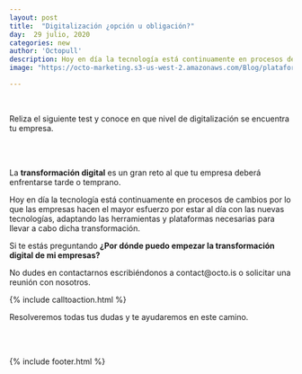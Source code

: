```yaml
---
layout: post
title:  "Digitalización ¿opción u obligación?"
day:  29 julio, 2020
categories: new
author: 'Octopull'
description: Hoy en día la tecnología está continuamente en procesos de cambios por lo que las empresas hacen el mayor esfuerzo por estar al día con las nuevas tecnologías, adaptando las herramientas y plataformas necesarias...
image: "https://octo-marketing.s3-us-west-2.amazonaws.com/Blog/plataforma-octopull.png"

---
```


<div class="row post-text">
    <div class="col-md-2"></div>
    <div class="col-md-7">
    <br>

<p>Reliza el siguiente test y conoce en que nivel de digitalización se encuentra tu empresa.</p>

<div id="ss_survey_widget"></div><script>(function(){var e="ss-widget",t="script",a=document,r=window;var s,n,c;r.SS_WIDGET_TOKEN="tt-56e471";r.SS_ACCOUNT="octo.surveysparrow.com";r.SS_SURVEY_NAME="DIGITALIZACION";if(!a.getElementById(e)){var S=function(){S.update(arguments)};S.args=[];S.update=function(e){S.args.push(e)};r.SparrowLauncher=S;s=a.getElementsByTagName(t);c=s[s.length-1];n=a.createElement(t);n.type="text/javascript";n.async=!0;n.id=e;n.src=["https://","octo.surveysparrow.com/widget/",r.SS_WIDGET_TOKEN].join("");c.parentNode.insertBefore(n,c)}})();</script>

<br><br>
<p>La <b>transformación digital</b> es un gran reto al que tu empresa deberá enfrentarse tarde o temprano.</p>
 
<p>Hoy en día la tecnología está continuamente en procesos de cambios por lo que las empresas hacen el mayor esfuerzo por estar al día con las nuevas tecnologías, adaptando las herramientas y plataformas necesarias para llevar a cabo dicha transformación.</p>

<p>Si te estás preguntando <b>¿Por dónde puedo empezar la transformación digital de mi empresas?</b></p>

<p>No dudes en contactarnos escribiéndonos a <a ref="" target="_blank">contact@octo.is</a> o solicitar una reunión con nosotros.

<div class="space-4">{% include calltoaction.html %}</div>

<p>Resolveremos todas tus dudas y te ayudaremos en este camino.</p><br><br>



{% include footer.html %}
<div class="col-md-3">
</div>